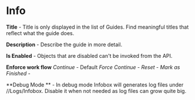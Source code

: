 # Info

**Title** - Title is only displayed in the list of Guides. Find meaningful titles that reflect what the guide does.

**Description** - Describe the guide in more detail.

**Is Enabled** - Objects that are disabled can't be invoked from the API.

**Enforce work flow**
          *Continue* - Default
          *Force Continue* - 
          *Reset* - 
          *Mark as Finished* - 
          
**Debug Mode ** - In debug mode Infobox will generates log files under /<Portal Home Folder>/Logs/Infobox. Disable it when not needed as log files can grow quite big.